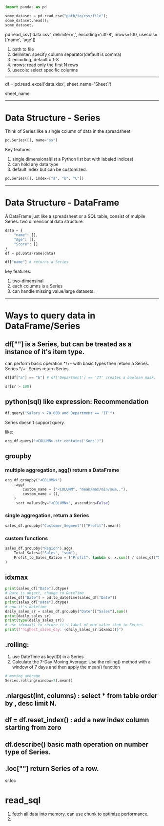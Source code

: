 

```python
import pandas as pd

some_dataset = pd.read_csv("path/to/csv/file");
some_dataset.head();
some_dataset.


```

pd.read_csv('data.csv', delimiter=',', encoding='utf-8', nrows=100, usecols=['name', 'age'])
1. path to file
2. delimiter: specify column separator(default is comma)
3. encoding, default utf-8
4. nrows: read only the first N rows
5. usecols: select specific columns

---
df = pd.read_excel('data.xlsx', sheet_name='Sheet1')

sheet_name

---
# Data Structure - Series
Think of Series like a single column of data in the spreadsheet
```python
pd.Series([], name="ss")
```
Key features:
1. single dimensional(list a Python list but with labeled indices)
2. can hold any data type
3. default index but can be customized.

```python
pd.Series([], index=["a", "b", "C"])
```

---
# Data Structure - DataFrame
A DataFrame just like a spreadsheet or a SQL table, consist of mulpile Series.
two dimensional data structure.
```python
data = {
    "name": [],
    "Age": [],
    "Score": []
}
df = pd.DataFrame(data)

df["name"] # returns a Series

```

key features:
1. two-dimensinal
2. each columns is a Series
3. can handle missing value/large datasets.


---
# Ways to query data in DataFrame/Series

## df["<COLUMN>"] is a Series, but can be treated as a instance of it's item type.
can perform basic operation */+- with basic types then retuen a Series.
Series */+- Series return Series
```py
df[df["a"] == "b"] # df['Department'] == 'IT' creates a boolean mask.

sr[sr > 100]
```


## python(sql) like expression: **Recommendation**
```py
df.query("Salary > 70_000 and Department == 'IT'")
```
Series doesn't support query.

like: 
```py
org_df.query("<COLUMN>.str.contains('Sons')")
```

## groupby

### multiple aggregation, agg() return a **DataFrame**
```py
org_df.groupby("<COLUMN>")
    .agg(
        custom_name = ("<COLUMN", "mean/max/min/sum.."),
        custom_name = (),
    )
    .sort_values(by="<COLUMN>", ascending=False)
```


### single aggregation, return a **Series**
```py
sales_df.groupby("Customer_Segment")["Profit"].mean()
```

### custom functions
```py
sales_df.groupby("Region").agg(
    Total_Sales=("Sales", "sum"),
    Profit_to_Sales_Ration = ("Profit", lambda x: x.sum() / sales_df["Sales"].sum())
)
```


## idxmax
```python
print(sales_df["Date"].dtype)
# Date is object, change to DateTime
sales_df["Date"] = pd.to_datetime(sales_df["Date"])
print(sales_df["Date"].dtype)
# now it's datetime
daily_sales_sr = sales_df.groupby("Date")["Sales"].sum()
print(daily_sales_sr)
print(type(daily_sales_sr))
# use idxmax() to return it's label of max value item in Series
print(f"highest_sales_day: {daily_sales_sr.idxmax()}")
```


## .rolling: 
1. use DateTime as key(ID) in a Series
2. Calculate the 7-Day Moving Average: Use the rolling() method with a window of 7 days and then apply the mean() function
```py
# moving average
Series.rolling(window=7).mean()
```


## .nlargest(int, columns) : select * from table order by <ColummA>, <ColumnB> desc limit N.


## df = df.reset_index() : add a new index column starting from zero

## df.describe() basic math operation on number type of Series.


## .loc["<LABEL>"] return Series of a row.
sr.loc


## 

# read_sql
1. fetch all data into memory, can use chunk to optimize performance.
2. 